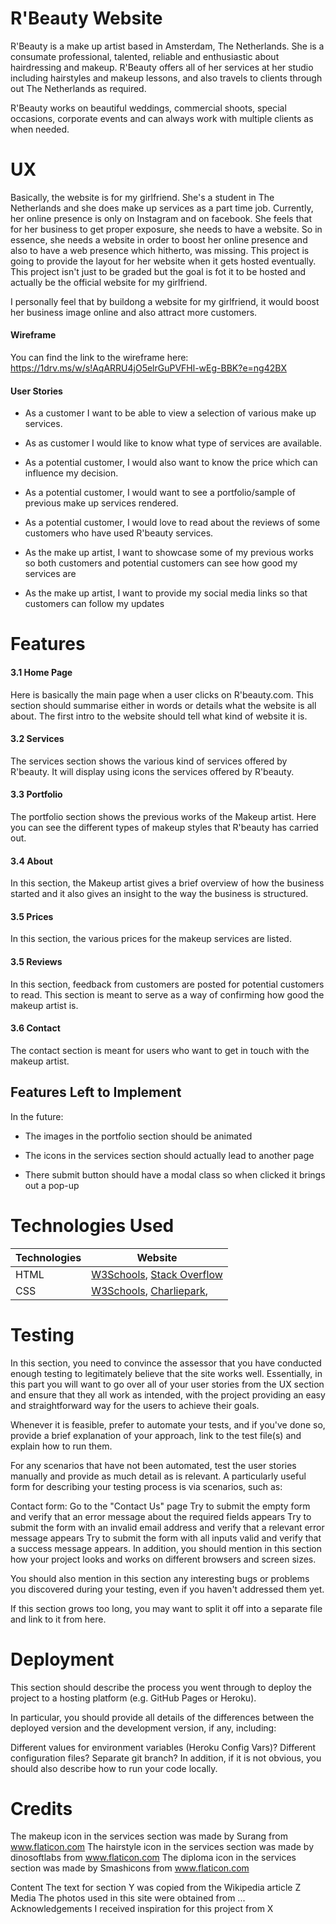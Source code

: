 # R'Beauty Website

R'Beauty is a make up artist based in Amsterdam, The Netherlands. She is a consumate professional, talented, reliable and enthusiastic about
hairdressing and makeup. R'Beauty offers all of her services at her studio including hairstyles and makeup lessons, and also travels to clients 
through out The Netherlands as required. 

R'Beauty works on beautiful weddings, commercial shoots, special occasions, corporate events and can always work with multiple clients as 
when needed. 

# UX
Basically, the website is for my girlfriend. She's a student in The Netherlands and she does make up services as a part time job.
Currently, her online presence is only on Instagram and on facebook. She feels that for her business to get proper exposure, she needs to 
have a website. So in essence, she needs a website in order to boost her online presence and also to have a web presence which hitherto, 
was missing. 
This project is going to provide the layout for her website when it gets hosted eventually. This project isn't just to be graded but 
the goal is fot it to be hosted and actually be the official website for my girlfriend.

I personally feel that by buildong a website for my girlfriend, it would boost her business image online and also attract more customers.


#### Wireframe
You can find the link to the wireframe here: 
<https://1drv.ms/w/s!AqARRU4jO5elrGuPVFHl-wEg-BBK?e=ng42BX>


#### User Stories

* As a customer I want to be able to view a selection of various make up services.

* As as customer I would like to know what type of services are available.

* As a potential customer, I would also want to know the price which can influence my decision.

* As a potential customer, I would want to see a portfolio/sample of previous make up services rendered.

* As a potential customer, I would love to read about the reviews of some customers who have used R'beauty services.

* As the make up artist, I want to showcase some of my previous works so both customers and potential customers can see how good my services are
 
* As the make up artist, I want to provide my social media links so that customers can follow my updates


# Features

#### 3.1 Home Page 
Here is basically the main page when a user clicks on R'beauty.com. This section should summarise either in words or details what the
website is all about. The first intro to the website should tell what kind of website it is. 

#### 3.2 Services 
The services section shows the various kind of services offered by R'beauty. It will display using icons the services offered by R'beauty.

#### 3.3 Portfolio
The portfolio section shows the previous works of the Makeup artist. Here you can see the different types of makeup styles that R'beauty has carried out.

#### 3.4 About 
In this section, the Makeup artist gives a brief overview of how  the business started and it also gives an insight to the way the business is structured.

#### 3.5 Prices
In this section, the various prices for the makeup services are listed.

#### 3.5 Reviews
In this section, feedback from customers are posted for potential customers to read. This section is meant to serve as a way of confirming how good the makeup artist is. 

#### 3.6 Contact 
The contact section is meant for users who want to get in touch with the makeup artist.

## Features Left to Implement
In the future:
 
* The images in the portfolio section should be animated

* The icons in the services section should actually lead to another page

* There submit button should have a modal class so when clicked it brings out a pop-up


# Technologies Used

Technologies  | Website
------------- | -------------
HTML          | [W3Schools](https://www.w3schools.com/ "W3Schools"), [Stack Overflow](https://stackoverflow.com/ "Stack Overflow")
CSS           | [W3Schools](https://www.w3schools.com/ "W3Schools"), [Charliepark](https://charliepark.org/bootstrap_buttons/ "Charliepark"),




# Testing
In this section, you need to convince the assessor that you have conducted enough testing to legitimately believe that the site works well. Essentially, in this part you will want to go over all of your user stories from the UX section and ensure that they all work as intended, with the project providing an easy and straightforward way for the users to achieve their goals.

Whenever it is feasible, prefer to automate your tests, and if you've done so, provide a brief explanation of your approach, link to the test file(s) and explain how to run them.

For any scenarios that have not been automated, test the user stories manually and provide as much detail as is relevant. A particularly useful form for describing your testing process is via scenarios, such as:

Contact form:
Go to the "Contact Us" page
Try to submit the empty form and verify that an error message about the required fields appears
Try to submit the form with an invalid email address and verify that a relevant error message appears
Try to submit the form with all inputs valid and verify that a success message appears.
In addition, you should mention in this section how your project looks and works on different browsers and screen sizes.

You should also mention in this section any interesting bugs or problems you discovered during your testing, even if you haven't addressed them yet.

If this section grows too long, you may want to split it off into a separate file and link to it from here.

# Deployment
This section should describe the process you went through to deploy the project to a hosting platform (e.g. GitHub Pages or Heroku).

In particular, you should provide all details of the differences between the deployed version and the development version, if any, including:

Different values for environment variables (Heroku Config Vars)?
Different configuration files?
Separate git branch?
In addition, if it is not obvious, you should also describe how to run your code locally.

# Credits

The makeup icon in the services section was made by Surang from www.flaticon.com
The hairstyle icon in the services section was made by dinosoftlabs from www.flaticon.com
The diploma icon in the services section was made by Smashicons from www.flaticon.com

Content
The text for section Y was copied from the Wikipedia article Z
Media
The photos used in this site were obtained from ...
Acknowledgements
I received inspiration for this project from X